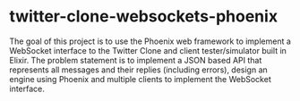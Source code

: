# twitter-clone-websockets-phoenix
The goal of this project is to use the Phoenix web framework to implement a WebSocket interface to the Twitter Clone and client tester/simulator built in Elixir. The problem statement is to implement a JSON based API that represents all messages and their replies (including errors), design an engine using Phoenix and multiple clients to implement the WebSocket interface. 
